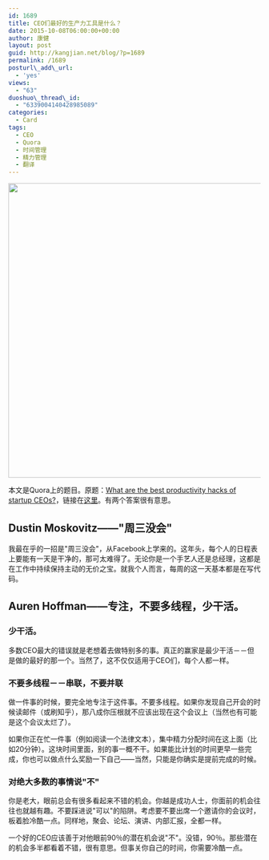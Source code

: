 ```yaml
---
id: 1689
title: CEO们最好的生产力工具是什么？
date: 2015-10-08T06:00:00+00:00
author: 康健
layout: post
guid: http://kangjian.net/blog/?p=1689
permalink: /1689
posturl\_add\_url:
  - 'yes'
views:
  - "63"
duoshuo\_thread\_id:
  - "6339004140428985089"
categories:
  - Card
tags:
  - CEO
  - Quora
  - 时间管理
  - 精力管理
  - 翻译
---
```

<img class="alignnone size-full wp-image-1688" src="http://kangjian.net/images/2016/10/%E5%B1%8F%E5%B9%95%E5%BF%AB%E7%85%A7-2016-09-02-%E4%B8%8B%E5%8D%884.09.02.png" width="1236" height="588" />

本文是Quora上的题目。原题：[What are the best productivity hacks of startup CEOs?][1]，链接在[这里][2]。有两个答案很有意思。

## Dustin Moskovitz——"周三没会"

我最在乎的一招是"周三没会"，从Facebook上学来的。这年头，每个人的日程表上要能有一天是干净的，那可太难得了。无论你是一个手艺人还是总经理，这都是在工作中持续保持主动的无价之宝。就我个人而言，每周的这一天基本都是在写代码。

## Auren Hoffman——专注，不要多线程，少干活。

### 少干活。

多数CEO最大的错误就是老想着去做特别多的事。真正的赢家是最少干活－－但是做的最好的那一个。当然了，这不仅仅适用于CEO们，每个人都一样。

### 不要多线程－－串联，不要并联

做一件事的时候，要完全地专注于这件事。不要多线程。如果你发现自己开会的时候读邮件（或刷知乎），那八成你压根就不应该出现在这个会议上（当然也有可能是这个会议太烂了）。

如果你正在忙一件事（例如阅读一个法律文本），集中精力分配时间在这上面（比如20分钟）。这块时间里面，别的事一概不干。如果能比计划的时间更早一些完成，你也可以做点什么奖励一下自己——当然，只能是你确实是提前完成的时候。

### 对绝大多数的事情说"不"

你是老大，眼前总会有很多看起来不错的机会。你越是成功人士，你面前的机会往往也就越有趣。不要踩进说"可以"的陷阱。考虑要不要出席一个邀请你的会议时，板着脸冷酷一点。同样地，聚会、论坛、演讲、内部汇报，全都一样。

一个好的CEO应该善于对他眼前90％的潜在机会说"不"。没错，90％。那些潜在的机会多半都看着不错，很有意思。但事关你自己的时间，你需要冷酷一点。

[1]:	https://www.quora.com/What-are-the-best-productivity-hacks-of-startup-CEOs
[2]:	https://www.quora.com/What-are-the-best-productivity-hacks-of-startup-CEOs